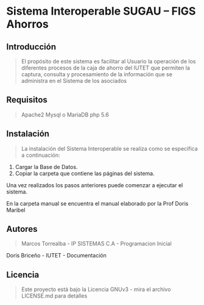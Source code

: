 # Sistema Interoperable SUGAU – FIGS Ahorros

## Introducción

> El propósito de este sistema es facilitar al Usuario la operación de los diferentes procesos de la caja de ahorro del IUTET que permiten la captura, consulta y procesamiento de la información que se administra en el Sistema de los asociados

## Requisitos

>Apache2
Mysql o MariaDB
php 5.6

## Instalación

> La instalación del Sistema Interoperable se realiza como se especifica
a continuación:
1. Cargar la Base de Datos.
2. Copiar la carpeta que contiene las páginas del sistema.

Una vez realizados los pasos anteriores puede comenzar a ejecutar el
sistema.

En la carpeta manual se encuentra el manual elaborado por la Prof Doris Maribel

## Autores

>Marcos Torrealba - IP SISTEMAS C.A - Programacion Inicial

Doris Briceño - IUTET - Documentación 

##  Licencia 
>Este proyecto está bajo la Licencia GNUv3 - mira el archivo LICENSE.md para detalles
